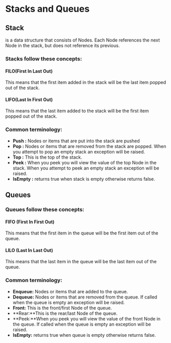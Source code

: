 # Stacks and Queues
## Stack 
is a data structure that consists of Nodes. Each Node references the next Node in the stack, but does not reference its previous. <br />

### Stacks follow these concepts:

#### FILO(First In Last Out)

This means that the first item added in the stack will be the last item popped out of the stack.

#### LIFO(Last In First Out)

This means that the last item added to the stack will be the first item popped out of the stack.

### Common terminology:
- **Push :** Nodes or items that are put into the stack are pushed
- **Pop :** Nodes or items that are removed from the stack are popped. When you attempt to pop an empty stack an exception will be raised.
- **Top :** This is the top of the stack.
- **Peek :** When you peek you will view the value of the top Node in the stack. When you attempt to peek an empty stack an exception will be raised.
- **IsEmpty :** returns true when stack is empty otherwise returns false.

## Queues

### Queues follow these concepts:

#### FIFO (First In First Out)

This means that the first item in the queue will be the first item out of the queue.

#### LILO (Last In Last Out)

This means that the last item in the queue will be the last item out of the queue.

### Common terminology:

- **Enqueue:** Nodes or items that are added to the queue.
- **Dequeue:** Nodes or items that are removed from the queue. If called when the queue is empty an exception will be raised.
- **Front:** This is the front/first Node of the queue.
- **Rear:**This is the rear/last Node of the queue.
- **Peek:**When you peek you will view the value of the front Node in the queue. If called when the queue is empty an exception will be raised.
- **IsEmpty:** returns true when queue is empty otherwise returns false.